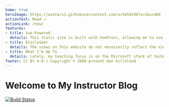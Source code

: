 ```yaml
---
home: true
heroImage: https://avatars1.githubusercontent.com/u/4458296?v=3&s=460
actionText: Read →
actionLink: /new/
features:
- title: Vue-Powered
  details: This static site is built with VuePress, allowing me to use Vue components in markdown and develop custom themes with Vue.
- title: Disclaimer
  details: The views on this website do not necessarily reflect the views of my employer, colleagues, students, or anyone else (including me, 'cause I am free to change my mind). Additionally, any connection between the content on this site and courses I teach are coincidental, and do not reflect official course material or content.
- title: What I'm Up To
  details: Lately, my teaching focus is on the Microsoft stack of technologies, with a web-based front-end. I also like to dabble in the new web stuff like Vue.
footer: CC BY 4.0 | Copyright © 2000-present Dan Gilleland
---
```

# Welcome to My Instructor Blog

[![Build Status](https://travis-ci.org/dgilleland/dgilleland.github.io.svg?branch=publish)](https://travis-ci.org/dgilleland/dgilleland.github.io)
